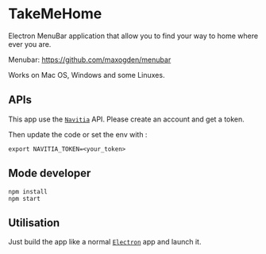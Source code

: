 # TakeMeHome

Electron MenuBar application that allow you to find your way to home where ever
you are.

Menubar: https://github.com/maxogden/menubar

Works on Mac OS, Windows and some Linuxes.


## APIs

This app use the [`Navitia`](https://www.navitia.io) API. Please create an account and get a token.

Then update the code or set the env with :

```
export NAVITIA_TOKEN=<your_token>
```


## Mode developer

```
npm install
npm start
```

## Utilisation

Just build the app like a normal [`Electron`](http://electron.atom.io) app and launch it.

